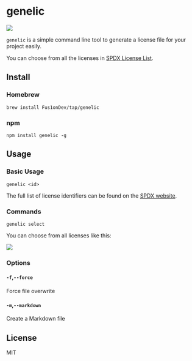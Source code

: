 # genelic 

![](https://user-images.githubusercontent.com/64204135/190658005-2dcefd5a-1af3-4d4e-9ed8-8872b44d67a2.png)

`genelic` is a simple command line tool to generate a license file for your project easily.

You can choose from all the licenses in [SPDX License List](https://spdx.org/licenses/).

## Install

### Homebrew

```shell
brew install Fus1onDev/tap/genelic
```

### npm

```shell
npm install genelic -g
```

## Usage

### Basic Usage

```shell
genelic <id>
```

The full list of license identifiers can be found on the [SPDX website](https://spdx.org/licenses/).

### Commands

```shell
genelic select
```

You can choose from all licenses like this:

![](https://user-images.githubusercontent.com/64204135/190841310-1048be61-791f-4ad0-b7d9-2750a4924137.png)


### Options

#### `-f`,`--force`

Force file overwrite

#### `-m`,`--markdown`

Create a Markdown file

## License

MIT